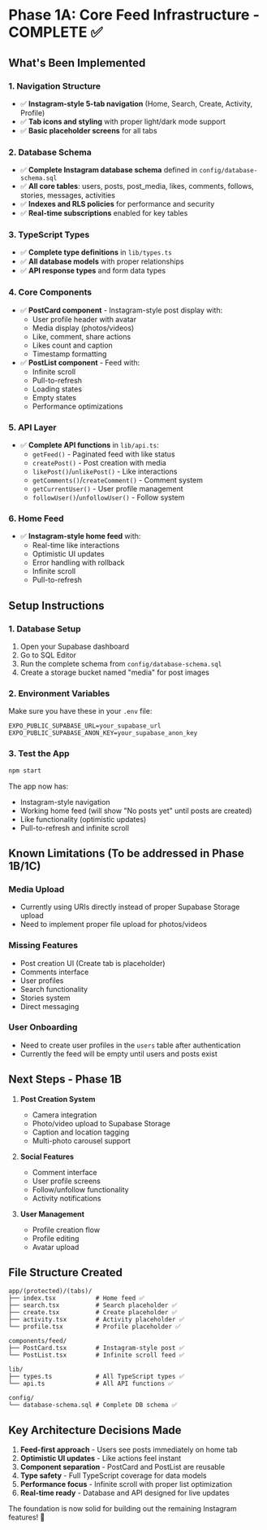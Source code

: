 # Phase 1A: Core Feed Infrastructure - COMPLETE ✅

## What's Been Implemented

### 1. Navigation Structure
- ✅ **Instagram-style 5-tab navigation** (Home, Search, Create, Activity, Profile)
- ✅ **Tab icons and styling** with proper light/dark mode support
- ✅ **Basic placeholder screens** for all tabs

### 2. Database Schema
- ✅ **Complete Instagram database schema** defined in `config/database-schema.sql`
- ✅ **All core tables**: users, posts, post_media, likes, comments, follows, stories, messages, activities
- ✅ **Indexes and RLS policies** for performance and security
- ✅ **Real-time subscriptions** enabled for key tables

### 3. TypeScript Types
- ✅ **Complete type definitions** in `lib/types.ts`
- ✅ **All database models** with proper relationships
- ✅ **API response types** and form data types

### 4. Core Components
- ✅ **PostCard component** - Instagram-style post display with:
  - User profile header with avatar
  - Media display (photos/videos)
  - Like, comment, share actions
  - Likes count and caption
  - Timestamp formatting
- ✅ **PostList component** - Feed with:
  - Infinite scroll
  - Pull-to-refresh
  - Loading states
  - Empty states
  - Performance optimizations

### 5. API Layer
- ✅ **Complete API functions** in `lib/api.ts`:
  - `getFeed()` - Paginated feed with like status
  - `createPost()` - Post creation with media
  - `likePost()`/`unlikePost()` - Like interactions
  - `getComments()`/`createComment()` - Comment system
  - `getCurrentUser()` - User profile management
  - `followUser()`/`unfollowUser()` - Follow system

### 6. Home Feed
- ✅ **Instagram-style home feed** with:
  - Real-time like interactions
  - Optimistic UI updates
  - Error handling with rollback
  - Infinite scroll
  - Pull-to-refresh

## Setup Instructions

### 1. Database Setup
1. Open your Supabase dashboard
2. Go to SQL Editor
3. Run the complete schema from `config/database-schema.sql`
4. Create a storage bucket named "media" for post images

### 2. Environment Variables
Make sure you have these in your `.env` file:
```
EXPO_PUBLIC_SUPABASE_URL=your_supabase_url
EXPO_PUBLIC_SUPABASE_ANON_KEY=your_supabase_anon_key
```

### 3. Test the App
```bash
npm start
```

The app now has:
- Instagram-style navigation
- Working home feed (will show "No posts yet" until posts are created)
- Like functionality (optimistic updates)
- Pull-to-refresh and infinite scroll

## Known Limitations (To be addressed in Phase 1B/1C)

### Media Upload
- Currently using URIs directly instead of proper Supabase Storage upload
- Need to implement proper file upload for photos/videos

### Missing Features
- Post creation UI (Create tab is placeholder)
- Comments interface 
- User profiles
- Search functionality
- Stories system
- Direct messaging

### User Onboarding
- Need to create user profiles in the `users` table after authentication
- Currently the feed will be empty until users and posts exist

## Next Steps - Phase 1B

1. **Post Creation System**
   - Camera integration
   - Photo/video upload to Supabase Storage
   - Caption and location tagging
   - Multi-photo carousel support

2. **Social Features**
   - Comment interface
   - User profile screens
   - Follow/unfollow functionality
   - Activity notifications

3. **User Management**
   - Profile creation flow
   - Profile editing
   - Avatar upload

## File Structure Created

```
app/(protected)/(tabs)/
├── index.tsx           # Home feed ✅
├── search.tsx          # Search placeholder ✅
├── create.tsx          # Create placeholder ✅
├── activity.tsx        # Activity placeholder ✅
└── profile.tsx         # Profile placeholder ✅

components/feed/
├── PostCard.tsx        # Instagram-style post ✅
└── PostList.tsx        # Infinite scroll feed ✅

lib/
├── types.ts            # All TypeScript types ✅
└── api.ts              # All API functions ✅

config/
└── database-schema.sql # Complete DB schema ✅
```

## Key Architecture Decisions Made

1. **Feed-first approach** - Users see posts immediately on home tab
2. **Optimistic UI updates** - Like actions feel instant
3. **Component separation** - PostCard and PostList are reusable
4. **Type safety** - Full TypeScript coverage for data models
5. **Performance focus** - Infinite scroll with proper list optimization
6. **Real-time ready** - Database and API designed for live updates

The foundation is now solid for building out the remaining Instagram features! 🚀